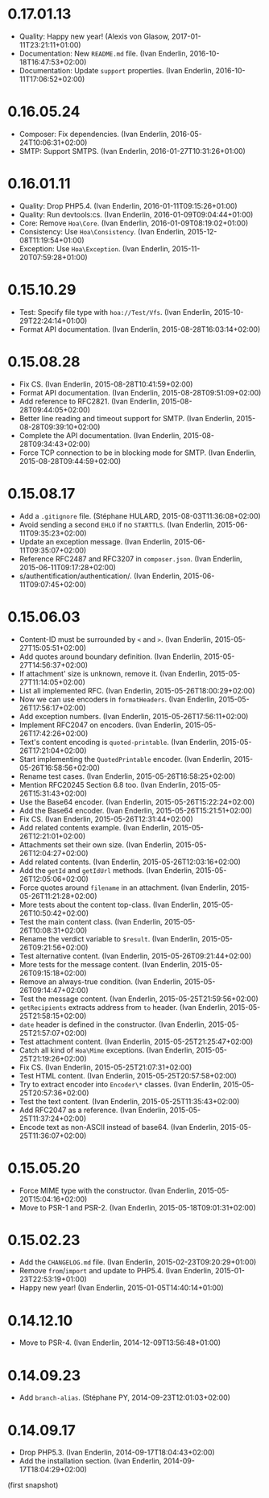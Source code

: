 # 0.17.01.13

  * Quality: Happy new year! (Alexis von Glasow, 2017-01-11T23:21:11+01:00)
  * Documentation: New `README.md` file. (Ivan Enderlin, 2016-10-18T16:47:53+02:00)
  * Documentation: Update `support` properties. (Ivan Enderlin, 2016-10-11T17:06:52+02:00)

# 0.16.05.24

  * Composer: Fix dependencies. (Ivan Enderlin, 2016-05-24T10:06:31+02:00)
  * SMTP: Support SMTPS. (Ivan Enderlin, 2016-01-27T10:31:26+01:00)

# 0.16.01.11

  * Quality: Drop PHP5.4. (Ivan Enderlin, 2016-01-11T09:15:26+01:00)
  * Quality: Run devtools:cs. (Ivan Enderlin, 2016-01-09T09:04:44+01:00)
  * Core: Remove `Hoa\Core`. (Ivan Enderlin, 2016-01-09T08:19:02+01:00)
  * Consistency: Use `Hoa\Consistency`. (Ivan Enderlin, 2015-12-08T11:19:54+01:00)
  * Exception: Use `Hoa\Exception`. (Ivan Enderlin, 2015-11-20T07:59:28+01:00)

# 0.15.10.29

  * Test: Specify file type with `hoa://Test/Vfs`. (Ivan Enderlin, 2015-10-29T22:24:14+01:00)
  * Format API documentation. (Ivan Enderlin, 2015-08-28T16:03:14+02:00)

# 0.15.08.28

  * Fix CS. (Ivan Enderlin, 2015-08-28T10:41:59+02:00)
  * Format API documentation. (Ivan Enderlin, 2015-08-28T09:51:09+02:00)
  * Add reference to RFC2821. (Ivan Enderlin, 2015-08-28T09:44:05+02:00)
  * Better line reading and timeout support for SMTP. (Ivan Enderlin, 2015-08-28T09:39:10+02:00)
  * Complete the API documentation. (Ivan Enderlin, 2015-08-28T09:34:43+02:00)
  * Force TCP connection to be in blocking mode for SMTP. (Ivan Enderlin, 2015-08-28T09:44:59+02:00)

# 0.15.08.17

  * Add a `.gitignore` file. (Stéphane HULARD, 2015-08-03T11:36:08+02:00)
  * Avoid sending a second `EHLO` if no `STARTTLS`. (Ivan Enderlin, 2015-06-11T09:35:23+02:00)
  * Update an exception message. (Ivan Enderlin, 2015-06-11T09:35:07+02:00)
  * Reference RFC2487 and RFC3207 in `composer.json`. (Ivan Enderlin, 2015-06-11T09:17:28+02:00)
  * s/authentification/authentication/. (Ivan Enderlin, 2015-06-11T09:07:45+02:00)

# 0.15.06.03

  * Content-ID must be surrounded by `<` and `>`. (Ivan Enderlin, 2015-05-27T15:05:51+02:00)
  * Add quotes around boundary definition. (Ivan Enderlin, 2015-05-27T14:56:37+02:00)
  * If attachment' size is unknown, remove it. (Ivan Enderlin, 2015-05-27T11:14:05+02:00)
  * List all implemented RFC. (Ivan Enderlin, 2015-05-26T18:00:29+02:00)
  * Now we can use encoders in `formatHeaders`. (Ivan Enderlin, 2015-05-26T17:56:17+02:00)
  * Add exception numbers. (Ivan Enderlin, 2015-05-26T17:56:11+02:00)
  * Implement RFC2047 on encoders. (Ivan Enderlin, 2015-05-26T17:42:26+02:00)
  * Text's content encoding is `quoted-printable`. (Ivan Enderlin, 2015-05-26T17:21:04+02:00)
  * Start implementing the `QuotedPrintable` encoder. (Ivan Enderlin, 2015-05-26T16:58:56+02:00)
  * Rename test cases. (Ivan Enderlin, 2015-05-26T16:58:25+02:00)
  * Mention RFC20245 Section 6.8 too. (Ivan Enderlin, 2015-05-26T15:31:43+02:00)
  * Use the Base64 encoder. (Ivan Enderlin, 2015-05-26T15:22:24+02:00)
  * Add the Base64 encoder. (Ivan Enderlin, 2015-05-26T15:21:51+02:00)
  * Fix CS. (Ivan Enderlin, 2015-05-26T12:31:44+02:00)
  * Add related contents example. (Ivan Enderlin, 2015-05-26T12:21:01+02:00)
  * Attachments set their own size. (Ivan Enderlin, 2015-05-26T12:04:27+02:00)
  * Add related contents. (Ivan Enderlin, 2015-05-26T12:03:16+02:00)
  * Add the `getId` and `getIdUrl` methods. (Ivan Enderlin, 2015-05-26T12:05:06+02:00)
  * Force quotes around `filename` in an attachment. (Ivan Enderlin, 2015-05-26T11:21:28+02:00)
  * More tests about the content top-class. (Ivan Enderlin, 2015-05-26T10:50:42+02:00)
  * Test the main content class. (Ivan Enderlin, 2015-05-26T10:08:31+02:00)
  * Rename the verdict variable to `$result`. (Ivan Enderlin, 2015-05-26T09:21:56+02:00)
  * Test alternative content. (Ivan Enderlin, 2015-05-26T09:21:44+02:00)
  * More tests for the message content. (Ivan Enderlin, 2015-05-26T09:15:18+02:00)
  * Remove an always-true condition. (Ivan Enderlin, 2015-05-26T09:14:47+02:00)
  * Test the message content. (Ivan Enderlin, 2015-05-25T21:59:56+02:00)
  * `getRecipients` extracts address from `to` header. (Ivan Enderlin, 2015-05-25T21:58:15+02:00)
  * `date` header is defined in the constructor. (Ivan Enderlin, 2015-05-25T21:57:07+02:00)
  * Test attachment content. (Ivan Enderlin, 2015-05-25T21:25:47+02:00)
  * Catch all kind of `Hoa\Mime` exceptions. (Ivan Enderlin, 2015-05-25T21:19:26+02:00)
  * Fix CS. (Ivan Enderlin, 2015-05-25T21:07:31+02:00)
  * Test HTML content. (Ivan Enderlin, 2015-05-25T20:57:58+02:00)
  * Try to extract encoder into `Encoder\*` classes. (Ivan Enderlin, 2015-05-25T20:57:36+02:00)
  * Test the text content. (Ivan Enderlin, 2015-05-25T11:35:43+02:00)
  * Add RFC2047 as a reference. (Ivan Enderlin, 2015-05-25T11:37:24+02:00)
  * Encode text as non-ASCII instead of base64. (Ivan Enderlin, 2015-05-25T11:36:07+02:00)

# 0.15.05.20

  * Force MIME type with the constructor. (Ivan Enderlin, 2015-05-20T15:04:16+02:00)
  * Move to PSR-1 and PSR-2. (Ivan Enderlin, 2015-05-18T09:01:31+02:00)

# 0.15.02.23

  * Add the `CHANGELOG.md` file. (Ivan Enderlin, 2015-02-23T09:20:29+01:00)
  * Remove `from`/`import` and update to PHP5.4. (Ivan Enderlin, 2015-01-23T22:53:19+01:00)
  * Happy new year! (Ivan Enderlin, 2015-01-05T14:40:14+01:00)

# 0.14.12.10

  * Move to PSR-4. (Ivan Enderlin, 2014-12-09T13:56:48+01:00)

# 0.14.09.23

  * Add `branch-alias`. (Stéphane PY, 2014-09-23T12:01:03+02:00)

# 0.14.09.17

  * Drop PHP5.3. (Ivan Enderlin, 2014-09-17T18:04:43+02:00)
  * Add the installation section. (Ivan Enderlin, 2014-09-17T18:04:29+02:00)

(first snapshot)
